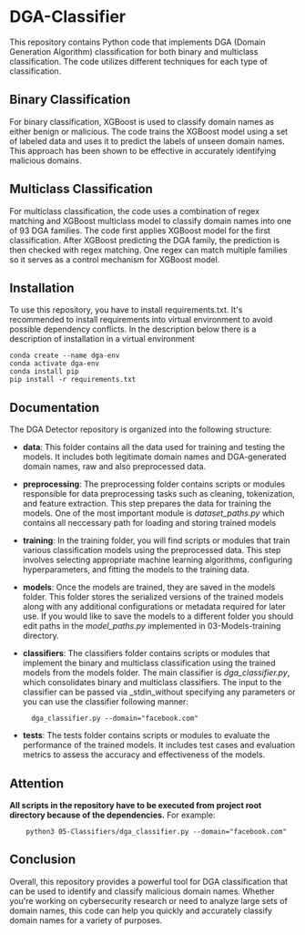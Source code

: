 # DGA-Classifier

This repository contains Python code that implements DGA (Domain Generation Algorithm) classification for both binary and multiclass classification. The code utilizes different techniques for each type of classification.

## Binary Classification

For binary classification, XGBoost is used to classify domain names as either benign or malicious. The code trains the XGBoost model using a set of labeled data and uses it to predict the labels of unseen domain names. This approach has been shown to be effective in accurately identifying malicious domains.

## Multiclass Classification

For multiclass classification, the code uses a combination of regex matching and XGBoost multiclass model to classify domain names into one of 93 DGA families. The code first applies XGBoost model for the first classification. After XGBoost predicting the DGA family, the prediction is then checked with regex matching. One regex can match multiple families so it serves as a control mechanism for XGBoost model.





## Installation

To use this repository, you have to install requirements.txt. It's recommended to install requirements into virtual environment to avoid possible dependency conflicts.
In the description below there is a description of installation in a virtual environment

    conda create --name dga-env
    conda activate dga-env
    conda install pip
    pip install -r requirements.txt

## Documentation
The DGA Detector repository is organized into the following structure:

* **data**: This folder contains all the data used for training and testing the models. It includes both legitimate domain names and DGA-generated domain names, raw and also preprocessed data.

* **preprocessing**: The preprocessing folder contains scripts or modules responsible for data preprocessing tasks such as cleaning, tokenization, and feature extraction. This step prepares the data for training the models. One of the most important module is *dataset_paths.py* which contains all neccessary path for loading and storing trained models

* **training**: In the training folder, you will find scripts or modules that train various classification models using the preprocessed data. This step involves selecting appropriate machine learning algorithms, configuring hyperparameters, and fitting the models to the training data.

* **models**: Once the models are trained, they are saved in the models folder. This folder stores the serialized versions of the trained models along with any additional configurations or metadata required for later use. If you would like to save the models to a different folder you should edit paths in the *model_paths.py* implemented in 03-Models-training directory.

* **classifiers**: The classifiers folder contains scripts or modules that implement the binary and multiclass classification using the trained models from the models folder. The main classifier is *dga_classifier.py*, which consolidates binary and multiclass classifiers. The input to the classifier can be passed via _stdin_without specifying any parameters or you can use the classifier following manner:

        dga_classifier.py --domain="facebook.com"

* **tests**: The tests folder contains scripts or modules to evaluate the performance of the trained models. It includes test cases and evaluation metrics to assess the accuracy and effectiveness of the models.

## Attention
**All scripts in the repository have to be executed from project root directory because of the dependencies.** For example:

        python3 05-Classifiers/dga_classifier.py --domain="facebook.com"


## Conclusion

Overall, this repository provides a powerful tool for DGA classification that can be used to identify and classify malicious domain names. Whether you're working on cybersecurity research or need to analyze large sets of domain names, this code can help you quickly and accurately classify domain names for a variety of purposes.